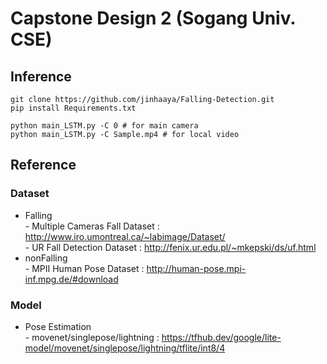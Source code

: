 <h1> Capstone Design 2 (Sogang Univ. CSE) </h1>


## Inference

```
git clone https://github.com/jinhaaya/Falling-Detection.git
pip install Requirements.txt

python main_LSTM.py -C 0 # for main camera
python main_LSTM.py -C Sample.mp4 # for local video
```


## Reference
### Dataset
- Falling</br>- Multiple Cameras Fall Dataset : http://www.iro.umontreal.ca/~labimage/Dataset/</br>- UR Fall Detection Dataset : http://fenix.ur.edu.pl/~mkepski/ds/uf.html
- nonFalling</br>- MPII Human Pose Dataset : http://human-pose.mpi-inf.mpg.de/#download
### Model
- Pose Estimation</br>- movenet/singlepose/lightning : https://tfhub.dev/google/lite-model/movenet/singlepose/lightning/tflite/int8/4
